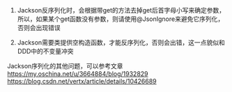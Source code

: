 1. Jackson反序列化时，会根据带get的方法去掉get后首字母小写来确定参数，所以，如果某个get函数没有参数，则请使用@JsonIgnore来避免它序列化，否则会出现错误

2. Jackson需要类提供空构造函数，才能反序列化，否则会出错，这一点貌似和DDD中的不变量冲突


Jackson序列化的其他问题，可以参考文章  
https://my.oschina.net/u/3664884/blog/1932829  
https://blog.csdn.net/vertx/article/details/10426689
